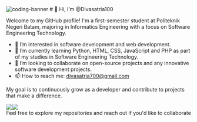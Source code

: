 <img src="https://user-images.githubusercontent.com/90236635/232446433-d5540fa2-fe28-4bb8-b929-cdb51fe61336.gif" alt="coding-banner">
# 👋 Hi, I’m @Divasatria100

Welcome to my GitHub profile! I'm a first-semester student at Politeknik Negeri Batam, majoring in Informatics Engineering with a focus on Software Engineering Technology.

- 👀 I’m interested in software development and web development.
- 🌱 I’m currently learning Python, HTML, CSS, JavaScript and PHP as part of my studies in Software Engineering Technology.
- 💞️ I’m looking to collaborate on open-source projects and any innovative software development projects.
- 📫 How to reach me: divasatria700@gmail.com

My goal is to continuously grow as a developer and contribute to projects that make a difference.  <br>
<div style="display: flex; align-items: flex-start;">
  <img src="https://github-readme-stats.vercel.app/api?username=Divasatria100&show=reviews,discussions_started,discussions_answered,prs_merged,prs_merged_percentage&theme=radical" />
  <a href="https://github.com/anuraghazra/github-readme-stats">
    <img src="https://github-readme-stats.vercel.app/api/top-langs/?username=Divasatria100&layout=donut&theme=radical" />
  </a>
</div>
Feel free to explore my repositories and reach out if you'd like to collaborate
<!---
Divasatria100/Divasatria100 is a ✨ special ✨ repository because its `README.md` (this file) appears on your GitHub profile.
You can click the Preview link to take a look at your changes.
--->
